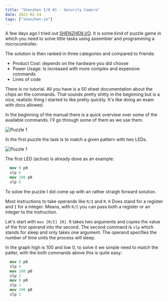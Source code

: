 ```yaml
---
title: "Shenzhen I/O #1 - Security Camera"
date: 2021-02-24
tags: ["shenzhen-io"]
---
```


A few days ago I tried out [SHENZHEN I/O](https://store.steampowered.com/app/504210/SHENZHEN_IO/). It is some kind of puzzle game in which you need to solve little tasks using assembler and programming a microcontroller.

The solution is then ranked in three categories and compared to friends:

- Product Cost: depends on the hardware you did choose
- Power Usage: Is increased with more complex and expensive commands
- Lines of code

There is no tutorial. All you have is a 50 sheet documentation about the chips an the commands. That sounds pretty shitty in the beginning but is a nice, realistic thing I started to like pretty quickly. It's like doing an exam with docs allowed.

In the beginning of the manual there is a quick overview over some of the available commands. I'll go through some of them as we use them.

![Puzzle 1](/images/shenzhen-io-0.png)


In the first puzzle the task is to match a given pattern with two LEDs.

![Puzzle 1](/images/shenzhen-io-1.png)

The first LED (active) is already done as an example:

```nasm
  mov 0 p0
  slp 6
  mov 100 p0
  slp 6
```

To solve the puzzle I did come up with an rather straigh forward solution.

Most instructions to take operands like `R/I` and `R`. `R` Does stand for a register and `I` for a integer. Means, with `R/I` you can pass both a register or an integer to the instruction.

Let's start with `mov [R/I] [R]`. It takes two arguments and copies the value of the first operand into the second. The second command is `slp` which stands for sleep and only takes one argument. The operand specifies the number of time units the process will sleep.

In the graph high is 100 and low 0, to solve it we simple need to match the patter, with the both commands above this is quite easy:

```nasm
  mov 0 p0
  slp 4
  mov 100 p0
  slp 2
  mov 0 p0
  slp 1
  mov 100 p0
  slp 1
```